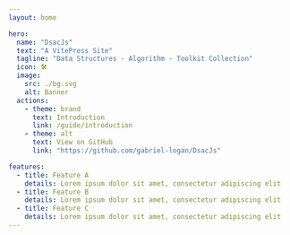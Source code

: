 ```yaml
---
layout: home

hero:
  name: "DsacJs"
  text: "A VitePress Site"
  tagline: "Data Structures - Algorithm - Toolkit Collection"
  icon: 🛠️
  image:
    src: ./bg.svg
    alt: Banner
  actions:
    - theme: brand
      text: Introduction
      link: /guide/introduction
    - theme: alt
      text: View on GitHub
      link: "https://github.com/gabriel-logan/DsacJs"

features:
  - title: Feature A
    details: Lorem ipsum dolor sit amet, consectetur adipiscing elit
  - title: Feature B
    details: Lorem ipsum dolor sit amet, consectetur adipiscing elit
  - title: Feature C
    details: Lorem ipsum dolor sit amet, consectetur adipiscing elit
---
```


